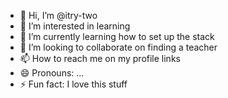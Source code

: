 - 👋 Hi, I’m @itry-two
- 👀 I’m interested in learning
- 🌱 I’m currently learning how to set up the stack
- 💞️ I’m looking to collaborate on finding a teacher
- 📫 How to reach me on my profile links 
- 😄 Pronouns: ...
- ⚡ Fun fact: I love this stuff 

<!---
itry-two/itry-two is a ✨ special ✨ repository because its `README.md` (this file) appears on your GitHub profile.
You can click the Preview link to take a look at your changes.
--->
